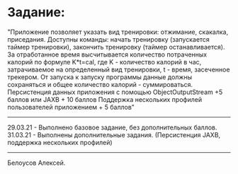 # Задание: 
"Приложение позволяет указать вид тренировки: отжимание, скакалка, приседания.
Доступны команды: начать тренировку (запускается таймер тренировки), закончить тренировку (таймер останавливается).
За отработанное время высчитывается количество потраченных калорий по формуле K*t=cal, 
где K - количество калорий в час, затрачиваемое на определенный вид тренировки, t - время, засеченное трекером.
От запуска к запуску программы данные должны сохраняться и общее количество калорий - суммироваться.
Персистенция данных приложения с помощью ObjectOutputStream +5 баллов или JAXB + 10 баллов
Поддержка нескольких профилей пользователей приложением + 5 баллов"
____
29.03.21 - Выполнено базовое задание, без дополнительных баллов.  
31.03.21 - Выполнены дополнительные задания. (Персистенция JAXB, поддержка нескольких профилей)
____
Белоусов Алексей.

